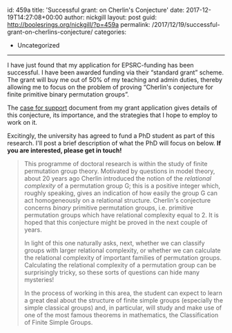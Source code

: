 
id: 459a
title: 'Successful grant: on Cherlin's Conjecture'
date: 2017-12-19T14:27:08+00:00
author: nickgill
layout: post
guid: http://boolesrings.org/nickgill/?p=459a
permalink: /2017/12/19/successful-grant-on-cherlins-conjecture/
categories:
  - Uncategorized
---

I have just found that my application for EPSRC-funding has been successful. I have been awarded funding via their &#8220;standard grant&#8221; scheme. The grant will buy me out of 50% of my teaching and admin duties, thereby allowing me to focus on the problem of proving &#8220;Cherlin's conjecture for finite primitive binary permutation groups&#8221;.

The [case for support](/caseforsupport_cherlin.pdf) document from my grant application gives details of this conjecture, its importance, and the strategies that I hope to employ to work on it.

Excitingly, the university has agreed to fund a PhD student as part of this research. I'll post a brief description of what the PhD will focus on below. **If you are interested, please get in touch!**

> This programme of doctoral research is within the study of finite permutation group theory. Motivated by questions in model theory, about 20 years ago Cherlin introduced the notion of the *relational complexity* of a permutation group G; this is a positive integer which, roughly speaking, gives an indication of how easily the group G can act homogeneously on a relational structure. Cherlin's conjecture concerns *binary* primitive permutation groups, i.e. primitive permutation groups which have relational complexity equal to 2. It is hoped that this conjecture might be proved in the next couple of years.
> 
>  In light of this one naturally asks, next, whether we can classify groups with larger relational complexity, or whether we can calculate the relational complexity of important families of permutation groups. Calculating the relational complexity of a permutation group can be surprisingly tricky, so these sorts of questions can hide many mysteries!
> 
> In the process of working in this area, the student can expect to learn a great deal about the structure of finite simple groups (especially the simple classical groups) and, in particular, will study and make use of one of the most famous theorems in mathematics, the Classification of Finite Simple Groups.
